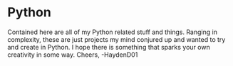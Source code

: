 # Python
Contained here are all of my Python related stuff and things.
Ranging in complexity, these are just projects my mind conjured up and wanted to try
and create in Python. I hope there is something that sparks your own creativity in some way.
Cheers, -HaydenD01
